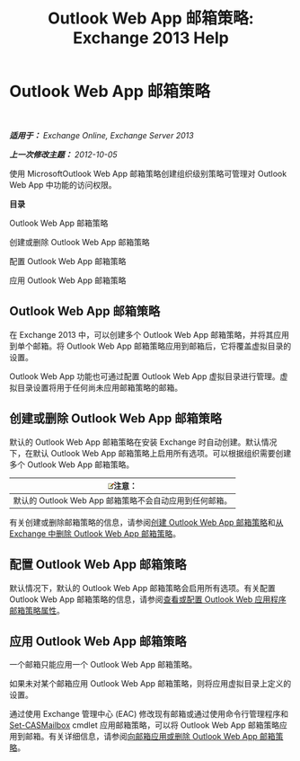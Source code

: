 ﻿---
title: 'Outlook Web App 邮箱策略: Exchange 2013 Help'
TOCTitle: Outlook Web App 邮箱策略
ms:assetid: 213b8b7a-1c29-49ee-8c98-d0364ddf4f9d
ms:mtpsurl: https://technet.microsoft.com/zh-cn/library/Dd335142(v=EXCHG.150)
ms:contentKeyID: 50490201
ms.date: 01/11/2018
mtps_version: v=EXCHG.150
ms.translationtype: HT
---

# Outlook Web App 邮箱策略

 

_**适用于：** Exchange Online, Exchange Server 2013_

_**上一次修改主题：** 2012-10-05_

使用 MicrosoftOutlook Web App 邮箱策略创建组织级别策略可管理对 Outlook Web App 中功能的访问权限。

**目录**

Outlook Web App 邮箱策略

创建或删除 Outlook Web App 邮箱策略

配置 Outlook Web App 邮箱策略

应用 Outlook Web App 邮箱策略

## Outlook Web App 邮箱策略

在 Exchange 2013 中，可以创建多个 Outlook Web App 邮箱策略，并将其应用到单个邮箱。将 Outlook Web App 邮箱策略应用到邮箱后，它将覆盖虚拟目录的设置。

Outlook Web App 功能也可通过配置 Outlook Web App 虚拟目录进行管理。虚拟目录设置将用于任何尚未应用邮箱策略的邮箱。

## 创建或删除 Outlook Web App 邮箱策略

默认的 Outlook Web App 邮箱策略在安装 Exchange 时自动创建。默认情况下，在默认 Outlook Web App 邮箱策略上启用所有选项。可以根据组织需要创建多个 Outlook Web App 邮箱策略。

<table>
<thead>
<tr class="header">
<th><img src="images/Bb124558.note(EXCHG.150).gif" title="注意" alt="注意" />注意：</th>
</tr>
</thead>
<tbody>
<tr class="odd">
<td>默认的 Outlook Web App 邮箱策略不会自动应用到任何邮箱。</td>
</tr>
</tbody>
</table>


有关创建或删除邮箱策略的信息，请参阅[创建 Outlook Web App 邮箱策略](create-an-outlook-web-app-mailbox-policy-exchange-2013-help.md)和[从 Exchange 中删除 Outlook Web App 邮箱策略](remove-an-outlook-web-app-mailbox-policy-from-exchange-exchange-2013-help.md)。

## 配置 Outlook Web App 邮箱策略

默认情况下，默认的 Outlook Web App 邮箱策略会启用所有选项。有关配置 Outlook Web App 邮箱策略的信息，请参阅[查看或配置 Outlook Web 应用程序邮箱策略属性](view-or-configure-outlook-web-app-mailbox-policy-properties-exchange-2013-help.md)。

## 应用 Outlook Web App 邮箱策略

一个邮箱只能应用一个 Outlook Web App 邮箱策略。

如果未对某个邮箱应用 Outlook Web App 邮箱策略，则将应用虚拟目录上定义的设置。

通过使用 Exchange 管理中心 (EAC) 修改现有邮箱或通过使用命令行管理程序和 [Set-CASMailbox](https://technet.microsoft.com/zh-cn/library/bb125264\(v=exchg.150\)) cmdlet 应用邮箱策略，可以将 Outlook Web App 邮箱策略应用到邮箱。有关详细信息，请参阅[向邮箱应用或删除 Outlook Web App 邮箱策略](apply-or-remove-an-outlook-web-app-mailbox-policy-on-a-mailbox-exchange-2013-help.md)。

